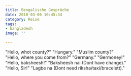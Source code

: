 ```yaml
---
title: Bengalische Gespräche
date: 2010-03-06 10:45:34
category: Reise
tags:
- bangladesh
image: ''

---
```


"Hello, whot county?" "Hungary." "Muslim county?"  
"Hello, where you come from?" "Germany." "Germoney!"  
"Hello, baksheesh!" "Baksheesh nai (Dont have change)."  
"Hello, Sir!" "Lagbe na (Dont need riksha/taxi/bracelett)."
